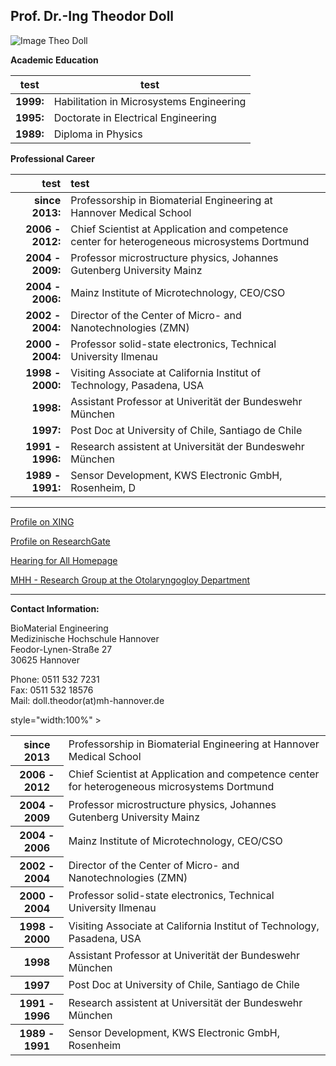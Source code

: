 ## Prof. Dr.-Ing Theodor Doll
![Image Theo Doll](.jpg)


**Academic Education**

test|    test  
---|---  
**1999:** | Habilitation in Microsystems Engineering   
**1995:** | Doctorate in Electrical Engineering   
**1989:** | Diploma in Physics     

**Professional Career**

|test|test|   
--------------------:|:-------------------------------------------------------------------------------------------  
**since 2013:** 	| Professorship in Biomaterial Engineering at Hannover Medical School   
**2006 - 2012:** 	| Chief Scientist at Application and competence center for heterogeneous microsystems Dortmund      
**2004 - 2009:** 	| Professor microstructure physics, Johannes Gutenberg University Mainz    
**2004 - 2006:**  	| Mainz Institute of Microtechnology, CEO/CSO
**2002 - 2004:** 	| Director of the Center of Micro- and Nanotechnologies (ZMN)    
**2000 - 2004:** 	| Professor solid-state electronics, Technical University Ilmenau 
**1998 - 2000:** 	| Visiting Associate at California Institut of Technology, Pasadena, USA   
**1998:** 			| Assistant Professor at Univerität der Bundeswehr München   
**1997:** 			| Post Doc at University of Chile, Santiago de Chile   
**1991 - 1996:** 	| Research assistent at Universität der Bundeswehr München   
**1989 - 1991:** 	| Sensor Development, KWS Electronic GmbH, Rosenheim, D   
***


[Profile on XING](https://www.xing.com/profile/Theodor_Doll)

[Profile on ResearchGate](http://www.researchgate.net/profile/Theodor_Doll)

[Hearing for All Homepage](http://hearing4all.eu/EN/)

[MHH - Research Group at the Otolaryngogloy Department](http://www.mh-hannover.de/18078.98.html?&L=1&no_cache=1)
***

**Contact Information:**

BioMaterial Engineering    
Medizinische Hochschule Hannover    
Feodor-Lynen-Straße 27    
30625 Hannover

Phone: 0511 532 7231   
Fax: 0511 532 18576   
Mail: doll.theodor(at)mh-hannover.de   

 style="width:100%" >
<table > 
<background-color= "#FFFFFF"> 
<padding: 10px 20px

 <table border-color=transparent>
  <tr>
    <th>since 2013</th>
    <td> Professorship in Biomaterial Engineering at Hannover Medical School</td>
   
  <tr>
  <tr>
    <th>2006 - 2012</th>
    <td>Chief Scientist at Application and competence center for heterogeneous microsystems Dortmund </td>
   
  <tr>
<tr>
    <th>2004 - 2009</th>
    <td>Professor microstructure physics, Johannes Gutenberg University Mainz</td>
   
  <tr>
<tr>
    <th>2004 - 2006</th>
    <td>Mainz Institute of Microtechnology, CEO/CSO</td>
   
  <tr>
<tr>
    <th>2002 - 2004</th>
    <td>Director of the Center of Micro- and Nanotechnologies (ZMN)</td>
   
  <tr>
<tr>
    <th>2000 - 2004</th>
    <td>Professor solid-state electronics, Technical University Ilmenau</td>
   
  <tr>
<tr>
    <th>1998 - 2000</th>
    <td>Visiting Associate at California Institut of Technology, Pasadena, USA  </td>
   
  <tr>
<tr>
    <th>1998</th>
    <td>Assistant Professor at Univerität der Bundeswehr München</td>
   
  <tr>
<tr>
    <th>1997</th>
    <td>Post Doc at University of Chile, Santiago de Chile </td>
   
  <tr>
<tr>
    <th>1991 - 1996</th>
    <td>Research assistent at Universität der Bundeswehr München</td>
   
  <tr>
<tr>
    <th>1989 - 1991</th>
    <td> Sensor Development, KWS Electronic GmbH, Rosenheim</td>
   
  <tr>
</table> 